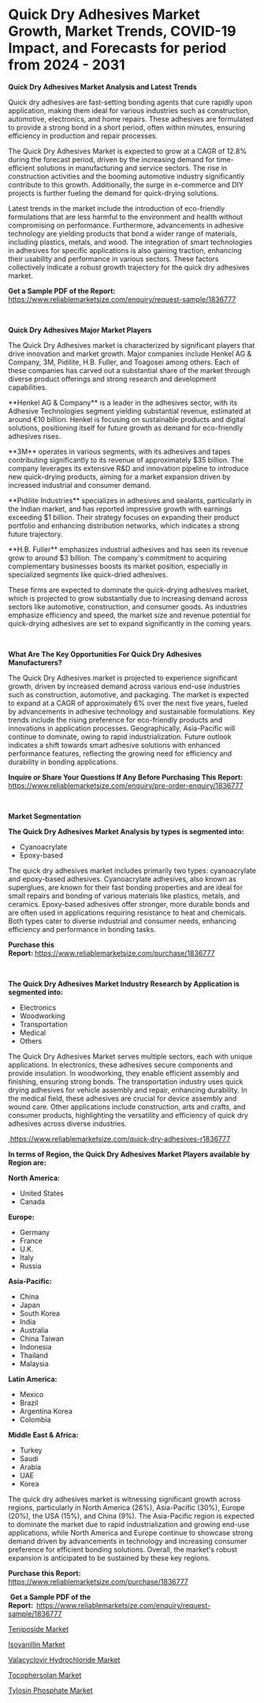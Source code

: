 <p><h1>Quick Dry Adhesives Market Growth, Market Trends, COVID-19 Impact, and Forecasts for period from 2024 - 2031</h1></p><p><strong>Quick Dry Adhesives Market Analysis and Latest Trends</strong></p>
<p><p>Quick dry adhesives are fast-setting bonding agents that cure rapidly upon application, making them ideal for various industries such as construction, automotive, electronics, and home repairs. These adhesives are formulated to provide a strong bond in a short period, often within minutes, ensuring efficiency in production and repair processes.</p><p>The Quick Dry Adhesives Market is expected to grow at a CAGR of 12.8% during the forecast period, driven by the increasing demand for time-efficient solutions in manufacturing and service sectors. The rise in construction activities and the booming automotive industry significantly contribute to this growth. Additionally, the surge in e-commerce and DIY projects is further fueling the demand for quick-drying solutions.</p><p>Latest trends in the market include the introduction of eco-friendly formulations that are less harmful to the environment and health without compromising on performance. Furthermore, advancements in adhesive technology are yielding products that bond a wider range of materials, including plastics, metals, and wood. The integration of smart technologies in adhesives for specific applications is also gaining traction, enhancing their usability and performance in various sectors. These factors collectively indicate a robust growth trajectory for the quick dry adhesives market.</p></p>
<p><strong>Get a Sample PDF of the Report:&nbsp;</strong> <a href="https://www.reliablemarketsize.com/enquiry/request-sample/1836777?utm_campaign=1741&utm_medium=2&utm_source=Github&utm_content=ia&utm_term=16102024&utm_id=quick-dry-adhesives">https://www.reliablemarketsize.com/enquiry/request-sample/1836777</a></p>
<p>&nbsp;</p>
<p><strong>Quick Dry Adhesives Major Market Players</strong></p>
<p><p>The Quick Dry Adhesives market is characterized by significant players that drive innovation and market growth. Major companies include Henkel AG & Company, 3M, Pidilite, H.B. Fuller, and Toagosei among others. Each of these companies has carved out a substantial share of the market through diverse product offerings and strong research and development capabilities.</p><p>**Henkel AG & Company** is a leader in the adhesives sector, with its Adhesive Technologies segment yielding substantial revenue, estimated at around €10 billion. Henkel is focusing on sustainable products and digital solutions, positioning itself for future growth as demand for eco-friendly adhesives rises.</p><p>**3M** operates in various segments, with its adhesives and tapes contributing significantly to its revenue of approximately $35 billion. The company leverages its extensive R&D and innovation pipeline to introduce new quick-drying products, aiming for a market expansion driven by increased industrial and consumer demand.</p><p>**Pidilite Industries** specializes in adhesives and sealants, particularly in the Indian market, and has reported impressive growth with earnings exceeding $1 billion. Their strategy focuses on expanding their product portfolio and enhancing distribution networks, which indicates a strong future trajectory.</p><p>**H.B. Fuller** emphasizes industrial adhesives and has seen its revenue grow to around $3 billion. The company's commitment to acquiring complementary businesses boosts its market position, especially in specialized segments like quick-dried adhesives.</p><p>These firms are expected to dominate the quick-drying adhesives market, which is projected to grow substantially due to increasing demand across sectors like automotive, construction, and consumer goods. As industries emphasize efficiency and speed, the market size and revenue potential for quick-drying adhesives are set to expand significantly in the coming years.</p></p>
<p>&nbsp;</p>
<p><strong>What Are The Key Opportunities For Quick Dry Adhesives Manufacturers?</strong></p>
<p><p>The Quick Dry Adhesives market is projected to experience significant growth, driven by increased demand across various end-use industries such as construction, automotive, and packaging. The market is expected to expand at a CAGR of approximately 6% over the next five years, fueled by advancements in adhesive technology and sustainable formulations. Key trends include the rising preference for eco-friendly products and innovations in application processes. Geographically, Asia-Pacific will continue to dominate, owing to rapid industrialization. Future outlook indicates a shift towards smart adhesive solutions with enhanced performance features, reflecting the growing need for efficiency and durability in bonding applications.</p></p>
<p><strong>Inquire or Share Your Questions If Any Before Purchasing This Report:</strong> <a href="https://www.reliablemarketsize.com/enquiry/pre-order-enquiry/1836777?utm_campaign=1741&utm_medium=2&utm_source=Github&utm_content=ia&utm_term=16102024&utm_id=quick-dry-adhesives">https://www.reliablemarketsize.com/enquiry/pre-order-enquiry/1836777</a></p>
<p>&nbsp;</p>
<p><strong>Market Segmentation</strong></p>
<p><strong>The Quick Dry Adhesives Market Analysis by types is segmented into:</strong></p>
<p><ul><li>Cyanoacrylate</li><li>Epoxy-based</li></ul></p>
<p><p>The quick dry adhesives market includes primarily two types: cyanoacrylate and epoxy-based adhesives. Cyanoacrylate adhesives, also known as superglues, are known for their fast bonding properties and are ideal for small repairs and bonding of various materials like plastics, metals, and ceramics. Epoxy-based adhesives offer stronger, more durable bonds and are often used in applications requiring resistance to heat and chemicals. Both types cater to diverse industrial and consumer needs, enhancing efficiency and performance in bonding tasks.</p></p>
<p><strong>Purchase this Report:&nbsp;</strong><a href="https://www.reliablemarketsize.com/purchase/1836777?utm_campaign=1741&utm_medium=2&utm_source=Github&utm_content=ia&utm_term=16102024&utm_id=quick-dry-adhesives">https://www.reliablemarketsize.com/purchase/1836777</a></p>
<p>&nbsp;</p>
<p><strong>The Quick Dry Adhesives Market Industry Research by Application is segmented into:</strong></p>
<p><ul><li>Electronics</li><li>Woodworking</li><li>Transportation</li><li>Medical</li><li>Others</li></ul></p>
<p><p>The Quick Dry Adhesives Market serves multiple sectors, each with unique applications. In electronics, these adhesives secure components and provide insulation. In woodworking, they enable efficient assembly and finishing, ensuring strong bonds. The transportation industry uses quick drying adhesives for vehicle assembly and repair, enhancing durability. In the medical field, these adhesives are crucial for device assembly and wound care. Other applications include construction, arts and crafts, and consumer products, highlighting the versatility and efficiency of quick dry adhesives across diverse industries.</p></p>
<p><a href="https://www.reliablemarketsize.com/quick-dry-adhesives-r1836777?utm_campaign=1741&utm_medium=2&utm_source=Github&utm_content=ia&utm_term=16102024&utm_id=quick-dry-adhesives">&nbsp;https://www.reliablemarketsize.com/quick-dry-adhesives-r1836777</a></p>
<p><strong>In terms of Region, the Quick Dry Adhesives Market Players available by Region are:</strong></p>
<p>
    <p> <strong> North America: </strong>
        <ul>
            <li>United States</li>
            <li>Canada</li>
        </ul>
        </p> 
    <p> <strong> Europe: </strong>
        <ul>
            <li>Germany</li>
            <li>France</li>
            <li>U.K.</li>
            <li>Italy</li>
            <li>Russia</li>
        </ul>
        </p> 
    <p> <strong> Asia-Pacific: </strong>
        <ul>
            <li>China</li>
            <li>Japan</li>
            <li>South Korea</li>
            <li>India</li>
            <li>Australia</li>
            <li>China Taiwan</li>
            <li>Indonesia</li>
            <li>Thailand</li>
            <li>Malaysia</li>
        </ul>
        </p> 
    <p> <strong> Latin America: </strong>
        <ul>
            <li>Mexico</li>
            <li>Brazil</li>
            <li>Argentina Korea</li>
            <li>Colombia</li>
        </ul>
        </p> 
    <p> <strong> Middle East & Africa: </strong>
        <ul>
            <li>Turkey</li>
            <li>Saudi</li>
            <li>Arabia</li>
            <li>UAE</li>
            <li>Korea</li>
        </ul>
    </p>
    </p>
<p><p>The quick dry adhesives market is witnessing significant growth across regions, particularly in North America (26%), Asia-Pacific (30%), Europe (20%), the USA (15%), and China (9%). The Asia-Pacific region is expected to dominate the market due to rapid industrialization and growing end-use applications, while North America and Europe continue to showcase strong demand driven by advancements in technology and increasing consumer preference for efficient bonding solutions. Overall, the market's robust expansion is anticipated to be sustained by these key regions.</p></p>
<p><strong>Purchase this Report: </strong><a href="https://www.reliablemarketsize.com/purchase/1836777?utm_campaign=1741&utm_medium=2&utm_source=Github&utm_content=ia&utm_term=16102024&utm_id=quick-dry-adhesives">https://www.reliablemarketsize.com/purchase/1836777</a></p>
<p>&nbsp;<strong>Get a Sample PDF of the Report:&nbsp;&nbsp;</strong><a href="https://www.reliablemarketsize.com/enquiry/request-sample/1836777?utm_campaign=1741&utm_medium=2&utm_source=Github&utm_content=ia&utm_term=16102024&utm_id=quick-dry-adhesives">https://www.reliablemarketsize.com/enquiry/request-sample/1836777</a></p>
<p><strong></strong></p>
<p><p><a href="https://www.linkedin.com/pulse/global-teniposide-industry-analysis-share-growth-trends-forecast-t8o0c?utm_campaign=1741&utm_medium=2&utm_source=Github&utm_content=ia&utm_term=16102024&utm_id=quick-dry-adhesives">Teniposide Market</a></p><p><a href="https://www.linkedin.com/pulse/isovanillin-market-trends-insights-type-application-analysis-myn7c?utm_campaign=1741&utm_medium=2&utm_source=Github&utm_content=ia&utm_term=16102024&utm_id=quick-dry-adhesives">Isovanillin Market</a></p><p><a href="https://www.linkedin.com/pulse/valacyclovir-hydrochloride-market-essentials-key-players-fqjwc?utm_campaign=1741&utm_medium=2&utm_source=Github&utm_content=ia&utm_term=16102024&utm_id=quick-dry-adhesives">Valacyclovir Hydrochloride Market</a></p><p><a href="https://www.linkedin.com/pulse/tocophersolan-market-global-regional-analysis-focus-end-user-ucbtc?utm_campaign=1741&utm_medium=2&utm_source=Github&utm_content=ia&utm_term=16102024&utm_id=quick-dry-adhesives">Tocophersolan Market</a></p><p><a href="https://www.linkedin.com/pulse/exploring-tylosin-phosphate-market-strategic-insights-growth-vyuoc?utm_campaign=1741&utm_medium=2&utm_source=Github&utm_content=ia&utm_term=16102024&utm_id=quick-dry-adhesives">Tylosin Phosphate Market</a></p></p>